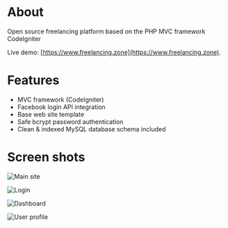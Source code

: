 # About

Open source freelancing platform based on the PHP MVC framework CodeIgniter

Live demo: [https://www.freelancing.zone](https://www.freelancing.zone).

# Features

- MVC framework (CodeIgniter)
- Facebook login API integration
- Base web site template
- Safe bcrypt password authentication
- Clean & indexed MySQL database schema included

# Screen shots

![Main site](https://i.imgur.com/cWD0uh6.png)

![Login](https://i.imgur.com/SkNUX7C.png)

![Dashboard](https://i.imgur.com/jVTTf5V.png)

![User profile](https://i.imgur.com/dZUvfaj.png)
